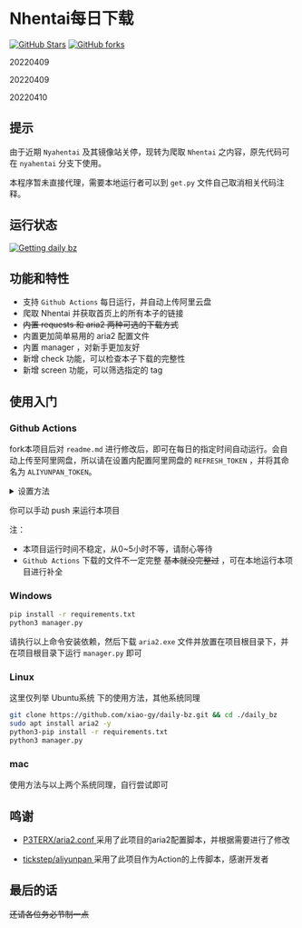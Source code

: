 # Nhentai每日下载

[![GitHub Stars](https://img.shields.io/github/stars/xiao-gy/daily-bz.svg?style=flat-square&label=Stars&logo=github)](https://github.com/xiao-gy/daily-bz/stargazers)
[![GitHub forks](https://img.shields.io/github/forks/xiao-gy/daily-bz.svg?style=flat-square&label=Forks&logo=github)](https://github.com/xiao-gy/daily-bz/fork)


20220409

20220409

20220410


## 提示
由于近期 `Nyahentai` 及其镜像站关停，现转为爬取 `Nhentai` 之内容，原先代码可在 `nyahentai` 分支下使用。

本程序暂未直接代理，需要本地运行者可以到 `get.py` 文件自己取消相关代码注释。

## 运行状态
[![Getting daily bz](https://github.com/xiao-gy/daily-bz/actions/workflows/daily-bz.yml/badge.svg)](https://github.com/xiao-gy/daily-bz/actions/workflows/daily-bz.yml)

## 功能和特性
- 支持 `Github Actions` 每日运行，并自动上传阿里云盘
- 爬取 Nhentai 并获取首页上的所有本子的链接
- ~~内置 requests 和 aria2 两种可选的下载方式~~
- 内置更加简单易用的 aria2 配置文件
- 内置 manager ，对新手更加友好
- 新增 check 功能，可以检查本子下载的完整性
- 新增 screen 功能，可以筛选指定的 tag

## 使用入门

### Github Actions

fork本项目后对 `readme.md` 进行修改后，即可在每日的指定时间自动运行。会自动上传至阿里网盘，所以请在设置内配置阿里网盘的 `REFRESH_TOKEN` ，并将其命名为 `ALIYUNPAN_TOKEN`。

<details>
<summary>设置方法</summary>
<br>

![image.png](https://s2.loli.net/2022/04/09/Vil9qXL45GWmdr1.png)

![image.png](https://s2.loli.net/2022/04/09/GLFCQ14OHnt2eTx.png)

不知道怎么获取 `REFRESH_TOKEN` ? 前往 [tickstep/aliyunpan](https://github.com/tickstep/aliyunpan#1-%E5%A6%82%E4%BD%95%E8%8E%B7%E5%8F%96RefreshToken) 了解

</details>

你可以手动 push 来运行本项目

注：
- 本项目运行时间不稳定，从0~5小时不等，请耐心等待
- `Github Actions` 下载的文件不一定完整 ~~基本就没完整过~~ ，可在本地运行本项目进行补全

### Windows

``` bash
pip install -r requirements.txt
python3 manager.py
```

请执行以上命令安装依赖，然后下载 `aria2.exe` 文件并放置在项目根目录下，并在项目根目录下运行 `manager.py` 即可


### Linux

这里仅列举 Ubuntu系统 下的使用方法，其他系统同理

``` bash
git clone https://github.com/xiao-gy/daily-bz.git && cd ./daily_bz
sudo apt install aria2 -y
python3-pip install -r requirements.txt
python3 manager.py
```

### mac

使用方法与以上两个系统同理，自行尝试即可

## 鸣谢

- [ P3TERX/aria2.conf ](https://github.com/P3TERX/aria2.conf) 
采用了此项目的aria2配置脚本，并根据需要进行了修改

- [ tickstep/aliyunpan ](https://github.com/tickstep/aliyunpan)
采用了此项目作为Action的上传脚本，感谢开发者

## 最后的话

~~还请各位务必节制一点~~
